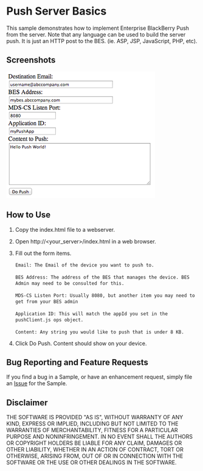 # Push Server Basics

This sample demonstrates how to implement Enterprise BlackBerry Push from the server. Note that any language can be used to build the server push. It is just an HTTP post to the BES. (ie. ASP, JSP, JavaScript, PHP, etc).

## Screenshots ##

![image](_screenshots/1.png)

## How to Use

1. Copy the index.html file to a webserver.

2. Open http://<your_server>/index.html in a web browser.

3. Fill out the form items.

	```
	Email: The Email of the device you want to push to.

	BES Address: The address of the BES that manages the device. BES Admin may need to be consulted for this.

	MDS-CS Listen Port: Usually 8080, but another item you may need to get from your BES admin

	Application ID: This will match the appId you set in the pushClient.js ops object.

	Content: Any string you would like to push that is under 8 KB.

	```

4. Click Do Push. Content should show on your device.

## Bug Reporting and Feature Requests

If you find a bug in a Sample, or have an enhancement request, simply file an [Issue](https://github.com/blackberry/BES10-WebWorks/issues) for the Sample.

## Disclaimer

THE SOFTWARE IS PROVIDED "AS IS", WITHOUT WARRANTY OF ANY KIND, EXPRESS OR IMPLIED, INCLUDING BUT NOT LIMITED TO THE WARRANTIES OF MERCHANTABILITY, FITNESS FOR A PARTICULAR PURPOSE AND NONINFRINGEMENT. IN NO EVENT SHALL THE AUTHORS OR COPYRIGHT HOLDERS BE LIABLE FOR ANY CLAIM, DAMAGES OR OTHER LIABILITY, WHETHER IN AN ACTION OF CONTRACT, TORT OR OTHERWISE, ARISING FROM, OUT OF OR IN CONNECTION WITH THE SOFTWARE OR THE USE OR OTHER DEALINGS IN THE SOFTWARE.

